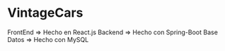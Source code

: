 # VintageCars
FrontEnd  => Hecho en React.js
Backend   => Hecho con Spring-Boot
Base Datos => Hecho con MySQL 
